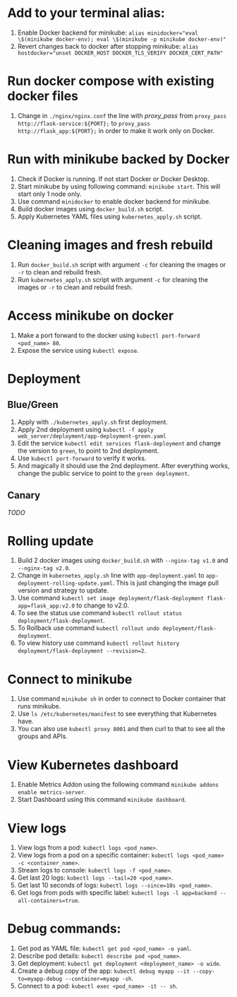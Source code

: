 # Add to your terminal alias:
1. Enable Docker backend for minikube: `alias minidocker="eval \$(minikube docker-env); eval \$(minikube -p minikube docker-env)"`
2. Revert changes back to docker after stopping minikube: `alias hostdocker="unset DOCKER_HOST DOCKER_TLS_VERIFY DOCKER_CERT_PATH"`

# Run docker compose with existing docker files
1. Change in `./nginx/nginx.conf` the line with *proxy_pass* from `proxy_pass http://flask-service:${PORT};` to `proxy_pass http://flask_app:${PORT};` in order to make it work only on Docker.

# Run with minikube backed by Docker
1. Check if Docker is running. If not start Docker or Docker Desktop.
2. Start minikube by using following command: `minikube start`. This will start only 1 node only.
3. Use command `minidocker` to enable docker backend for minikube.
4. Build docker images using `docker_build.sh` script.
5. Apply Kubernetes YAML files using `kubernetes_apply.sh` script.

# Cleaning images and fresh rebuild
1. Run `docker_build.sh` script with argument `-c` for cleaning the images or `-r` to clean and rebuild fresh.
2. Run `kubernetes_apply.sh` script with argument `-c` for cleaning the images or `-r` to clean and rebuild fresh.

# Access minikube on docker
1. Make a port forward to the docker using `kubectl port-forward <pod_name> 80`.
2. Expose the service using `kubectl expose`.

# Deployment
## Blue/Green
1. Apply with `./kubernetes_apply.sh` first deployment.
2. Apply 2nd deployment using `kubectl -f apply web_server/deployment/app-deployment-green.yaml`
3. Edit the service `kubectl edit services flask-deployment` and change the version to `green`, to point to 2nd deployment.
4. Use `kubectl port-forward` to verify it works.
5. And magically it should use the 2nd deployment. After everything works, change the public service to point to the `green deployment`.

## Canary
*TODO*

# Rolling update
1. Build 2 docker images using `docker_build.sh` with `--nginx-tag v1.0` and `--nginx-tag v2.0`.
2. Change in `kubernetes_apply.sh` line with `app-deployment.yaml` to `app-deployment-rolling-update.yaml`. This is just changing the image pull version and strategy to update.
3. Use command `kubectl set image deployment/flask-deployment flask-app=flask_app:v2.0` to change to v2.0.
4. To see the status use command `kubectl rollout status deployment/flask-deployment`.
5. To Rollback use command `kubectl rollout undo deployment/flask-deployment`.
6. To view history use command `kubectl rollout history deployment/flask-deployment --revision=2`.

# Connect to minikube
1. Use command `minikube sh` in order to connect to Docker container that runs minikube. 
2. Use `ls /etc/kubernetes/manifest` to see everything that Kubernetes have.
3. You can also use `kubectl proxy 8001` and then curl to that to see all the groups and APIs.

# View Kubernetes dashboard
1. Enable Metrics Addon using the following command `minikube addons enable metrics-server`.
2. Start Dashboard using this command `minikube dashboard`.

# View logs
1. View logs from a pod: `kubectl logs <pod_name>`.
2. View logs from a pod on a specific container: `kubectl logs <pod_name> -c <container_name>`.
3. Stream logs to console: `kubectl logs -f <pod_name>`.
4. Get last 20 logs: `kubectl logs --tail=20 <pod_name>`.
5. Get last 10 seconds of logs: `kubectl logs --since=10s <pod_name>`.
6. Get logs from pods with specific label: `kubectl logs -l app=backend --all-containers=true`.

# Debug commands:
1. Get pod as YAML file: `kubectl get pod <pod_name> -o yaml`.
2. Describe pod details: `kubectl describe pod <pod_name>`.
3. Get deployment: `kubectl get deployment <deployment_name> -o wide`.
4. Create a debug copy of the app: `kubectl debug myapp --it --copy-to=myapp-debug --container=myapp -sh`.
5. Connect to a pod: `kubectl exec <pod_name> -it -- sh`.
